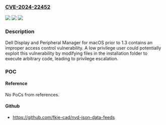 ### [CVE-2024-22452](https://cve.mitre.org/cgi-bin/cvename.cgi?name=CVE-2024-22452)
![](https://img.shields.io/static/v1?label=Product&message=Dell%20Display%20and%20Peripheral%20Manager%09&color=blue)
![](https://img.shields.io/static/v1?label=Version&message=N%2FA%3C%201.3%20&color=brighgreen)
![](https://img.shields.io/static/v1?label=Vulnerability&message=CWE-264%3A%20Permissions%2C%20Privileges%20and%20Access%20Controls&color=brighgreen)

### Description

Dell Display and Peripheral Manager for macOS prior to 1.3 contains an improper access control vulnerability. A low privilege user could potentially exploit this vulnerability by modifying files in the installation folder to execute arbitrary code, leading to privilege escalation.

### POC

#### Reference
No PoCs from references.

#### Github
- https://github.com/fkie-cad/nvd-json-data-feeds

